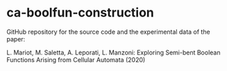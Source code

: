 # ca-boolfun-construction
GitHub repository for the source code and the experimental data of the paper:

L. Mariot, M. Saletta, A. Leporati, L. Manzoni: Exploring Semi-bent Boolean Functions Arising from Cellular Automata (2020)
